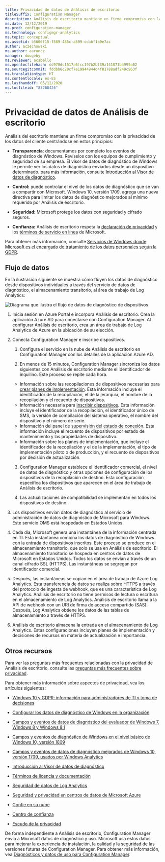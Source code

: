 ```yaml
---
title: Privacidad de datos de Análisis de escritorio
titleSuffix: Configuration Manager
description: Análisis de escritorio mantiene un firme compromiso con la privacidad de los datos del cliente
ms.date: 12/12/2019
ms.prod: configuration-manager
ms.technology: configmgr-analytics
ms.topic: conceptual
ms.assetid: b5606f15-f589-485c-a599-cdabf1a9e7ac
author: aczechowski
ms.author: aaroncz
manager: dougeby
ms.reviewer: acabello
ms.openlocfilehash: dd970dc1517a6fcc197b2bf39a141871b4999a02
ms.sourcegitcommit: fddbb6c20cf7e19944944d4f81788adf249c963f
ms.translationtype: HT
ms.contentlocale: es-ES
ms.lasthandoff: 05/12/2020
ms.locfileid: "83268426"
---
```

# <a name="desktop-analytics-data-privacy"></a>Privacidad de datos de Análisis de escritorio

Análisis del escritorio mantiene un firme compromiso con la privacidad de los datos del cliente centrándose en estos principios:

- **Transparencia**: documentamos por completo los eventos de diagnóstico de Windows. Revíselos con los equipos de cumplimiento y seguridad de su empresa. El visor de datos de diagnóstico de Windows le permite ver los datos de diagnóstico enviados desde un dispositivo determinado. para más información, consulte [Introducción al Visor de datos de diagnóstico](https://docs.microsoft.com/windows/configuration/diagnostic-data-viewer-overview).  

- **Control:** puede controlar el nivel de los datos de diagnóstico que se van a compartir con Microsoft. Windows 10, versión 1709, agrega una nueva directiva para limitar los datos de diagnóstico mejorados al mínimo requerido por Análisis de escritorio.  

- **Seguridad:** Microsoft protege los datos con seguridad y cifrado seguros.  

- **Confianza:** Análisis de escritorio respeta la [declaración de privacidad](https://privacy.microsoft.com/privacystatement) y los [términos de servicio en línea](https://www.microsoftvolumelicensing.com/DocumentSearch.aspx?Mode=3&DocumentTypeId=46) de Microsoft.  

Para obtener más información, consulte [Servicios de Windows donde Microsoft es el encargado de tratamiento de los datos personales según la GDPR](https://docs.microsoft.com/windows/privacy/gdpr-it-guidance#windows-services-where-microsoft-is-the-processor-under-the-gdpr).<!-- 5353168 -->

## <a name="data-flow"></a>Flujo de datos

En la ilustración siguiente se muestra cómo fluyen los datos de diagnóstico desde dispositivos individuales a través del servicio de datos de diagnóstico, el almacenamiento transitorio, al área de trabajo de Log Analytics:

![Diagrama que ilustra el flujo de datos de diagnóstico de dispositivos](media/da-data-flow.png)

1. Inicia sesión en Azure Portal e incorpora Análisis de escritorio. Crea la aplicación Azure AD para conectarse con Configuration Manager. Al configurar Análisis de escritorio, crea un área de trabajo de Log Analytics de Azure en la ubicación de su elección.  

2. Conecta Configuration Manager e inscribe dispositivos.  

    1. Configura el servicio en la nube de Análisis de escritorio en Configuration Manager con los detalles de la aplicación Azure AD.  

    2. En menos de 15 minutos, Configuration Manager sincroniza los datos siguientes con Análisis de escritorio mediante el identificador de inquilino. Este proceso se repite cada hora.

      - Información sobre las recopilaciones de dispositivos necesarias para [crear planes de implementación](create-deployment-plans.md). Esta información incluye el identificador de la recopilación, el de la jerarquía, el nombre de la recopilación y el recuento de dispositivos. 
      - Información necesaria para [inscribir dispositivos](enroll-devices.md). Esta información incluye el identificador de la recopilación, el identificador único de SMS, la versión de compilación del sistema operativo, el nombre del dispositivo y el número de serie.
      - Información del panel de [supervisión del estado de conexión](monitor-connection-health.md). Esta información incluye el recuento de dispositivos por estado de mantenimiento y las propiedades de dispositivo.
      - Información sobre los planes de implementación, que incluye el identificador de la recopilación y el de la implementación, el tipo de implementación piloto o de producción, y el recuento de dispositivos por decisión de actualización.

    3. Configuration Manager establece el identificador comercial, el nivel de datos de diagnóstico y otras opciones de configuración de los dispositivos de la recopilación de destino. Esta configuración especifica los dispositivos que aparecen en el área de trabajo de Análisis de escritorio.  

    4. Las actualizaciones de compatibilidad se implementan en todos los dispositivos de destino.  

3. Los dispositivos envían datos de diagnóstico al servicio de administración de datos de diagnóstico de Microsoft para Windows. Este servicio OMS está hospedado en Estados Unidos.  

4. Cada día, Microsoft genera una instantánea de la información centrada en TI. Esta instantánea combina los datos de diagnóstico de Windows con la entrada de dispositivos inscritos. Este proceso se produce en el almacenamiento transitorio, que solo se usa en Análisis de escritorio. El almacenamiento transitorio se hospeda en centros de datos de Microsoft en Estados Unidos. Todos los datos se envían a través de un canal cifrado SSL (HTTPS). Las instantáneas se segregan por identificador comercial.  

5. Después, las instantáneas se copian en el área de trabajo de Azure Log Analytics. Esta transferencia de datos se realiza sobre HTTPS a través del protocolo de ingesta de webhook, que es una característica de Log Analytics. Análisis de escritorio no tiene permisos de lectura o escritura en el almacenamiento de Log Analytics. Análisis de escritorio llama a la API de webhook con un URI de firma de acceso compartido (SAS). Después, Log Analytics obtiene los datos de las tablas de almacenamiento a través de HTTPS.

6. Análisis de escritorio almacena la entrada en el almacenamiento de Log Analytics. Estas configuraciones incluyen planes de implementación y decisiones de recursos en materia de actualización e importancia.  

## <a name="other-resources"></a>Otros recursos

Para ver las preguntas más frecuentes relacionadas con la privacidad de Análisis de escritorio, consulte las [preguntas más frecuentes sobre privacidad](faq.md#privacy).

Para obtener más información sobre aspectos de privacidad, vea los artículos siguientes:

- [Windows 10 y GDPR: información para administradores de TI y toma de decisiones](https://docs.microsoft.com/windows/privacy/gdpr-it-guidance)  

- [Configurar los datos de diagnóstico de Windows en la organización](https://docs.microsoft.com/windows/privacy/configure-windows-diagnostic-data-in-your-organization)  

- [Campos y eventos de datos de diagnóstico del evaluador de Windows 7, Windows 8 y Windows 8.1](https://docs.microsoft.com/previous-versions/windows/it-pro/windows-8.1-and-8/appraiser-diagnostic-data-events-and-fields)  

- [Campos y eventos de diagnóstico de Windows en el nivel básico de Windows 10, versión 1809](https://docs.microsoft.com/windows/privacy/basic-level-windows-diagnostic-events-and-fields-1809)  

- [Campos y eventos de datos de diagnóstico mejorados de Windows 10, versión 1709, usados por Windows Analytics](https://docs.microsoft.com/windows/privacy/enhanced-diagnostic-data-windows-analytics-events-and-fields)  

- [Introducción al Visor de datos de diagnóstico](https://docs.microsoft.com/windows/privacy/diagnostic-data-viewer-overview)  

- [Términos de licencia y documentación](https://www.microsoftvolumelicensing.com/DocumentSearch.aspx?Mode=3&DocumentTypeId=31)  

- [Seguridad de datos de Log Analytics](https://docs.microsoft.com/azure/azure-monitor/platform/data-security)

- [Seguridad y privacidad en centros de datos de Microsoft Azure](https://azure.microsoft.com/global-infrastructure/)  

- [Confíe en su nube](https://azure.microsoft.com/overview/trusted-cloud/)  

- [Centro de confianza](https://www.microsoft.com/trustcenter)  

- [Escudo de la privacidad](https://www.privacyshield.gov/)  

De forma independiente a Análisis de escritorio, Configuration Manager envía a Microsoft datos de diagnóstico y uso. Microsoft usa estos datos para mejorar la experiencia de instalación, la calidad y la seguridad de las versiones futuras de Configuration Manager. Para obtener más información, vea [Diagnósticos y datos de uso para Configuration Manager](../core/plan-design/diagnostics/diagnostics-and-usage-data.md).
